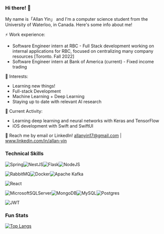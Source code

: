 ### Hi there! 👋
My name is「Allan Yin」 and I'm a computer science student from the University of Waterloo, in Canada. Here's some info about me!

⚡ Work experience: 
* Software Engineer intern at RBC - Full Stack development working on internal applications for RBC, focused on centralizing many company resources [Toronto. Fall 2022]
* Software Engineer intern at Bank of America (current) - Fixed income trading

🌱 Interests:
* Learning new things!
* Full-stack Development 
* Machine Learning + Deep Learning 
* Staying up to date with relevant AI research

🔭 Current Activity:
* Learning deep learning and neural networks with Keras and TensorFlow
* iOS development with Swift and SwiftUI

💬 Reach me by email or LinkedIn! allanyin17@gmail.com | www.linkedin.com/in/allan-yin

### Technical Skills

![Spring](https://img.shields.io/badge/spring-%236DB33F.svg?style=for-the-badge&logo=spring&logoColor=white)![NestJS](https://img.shields.io/badge/nestjs-%23E0234E.svg?style=for-the-badge&logo=nestjs&logoColor=white)![Flask](https://img.shields.io/badge/flask-%23000.svg?style=for-the-badge&logo=flask&logoColor=white)![NodeJS](https://img.shields.io/badge/node.js-6DA55F?style=for-the-badge&logo=node.js&logoColor=white)

![RabbitMQ](https://img.shields.io/badge/Rabbitmq-FF6600?style=for-the-badge&logo=rabbitmq&logoColor=white)![Docker](https://img.shields.io/badge/docker-%230db7ed.svg?style=for-the-badge&logo=docker&logoColor=white)![Apache Kafka](https://img.shields.io/badge/Apache%20Kafka-000?style=for-the-badge&logo=apachekafka)

![React](https://img.shields.io/badge/react-%2320232a.svg?style=for-the-badge&logo=react&logoColor=%2361DAFB)

![MicrosoftSQLServer](https://img.shields.io/badge/Microsoft%20SQL%20Server-CC2927?style=for-the-badge&logo=microsoft%20sql%20server&logoColor=white)![MongoDB](https://img.shields.io/badge/MongoDB-%234ea94b.svg?style=for-the-badge&logo=mongodb&logoColor=white)![MySQL](https://img.shields.io/badge/mysql-%2300f.svg?style=for-the-badge&logo=mysql&logoColor=white)![Postgres](https://img.shields.io/badge/postgres-%23316192.svg?style=for-the-badge&logo=postgresql&logoColor=white)

![JWT](https://img.shields.io/badge/JWT-black?style=for-the-badge&logo=JSON%20web%20tokens)

### Fun Stats
[![Top Langs](https://github-readme-stats.vercel.app/api/top-langs/?username=yushi1007&layout=compact)](https://github.com/yushi1007)




